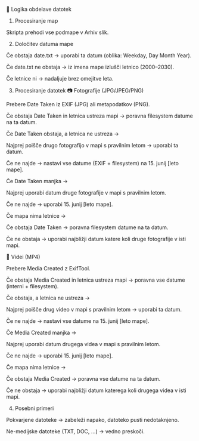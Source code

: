 📌 Logika obdelave datotek
1. Procesiranje map

Skripta prehodi vse podmape v Arhiv slik.

2. Določitev datuma mape

Če obstaja date.txt → uporabi ta datum (oblika: Weekday, Day Month Year).

Če date.txt ne obstaja → iz imena mape izlušči letnico (2000–2030).

Če letnice ni → nadaljuje brez omejitve leta.

3. Procesiranje datotek
📷 Fotografije (JPG/JPEG/PNG)

Prebere Date Taken iz EXIF (JPG) ali metapodatkov (PNG).

Če obstaja Date Taken in letnica ustreza mapi → poravna filesystem datume na ta datum.

Če Date Taken obstaja, a letnica ne ustreza →

Najprej poišče drugo fotografijo v mapi s pravilnim letom → uporabi ta datum.

Če ne najde → nastavi vse datume (EXIF + filesystem) na 15. junij [leto mape].

Če Date Taken manjka →

Najprej uporabi datum druge fotografije v mapi s pravilnim letom.

Če ne najde → uporabi 15. junij [leto mape].

Če mapa nima letnice →

Če obstaja Date Taken → poravna filesystem datume na ta datum.

Če ne obstaja → uporabi najbližji datum katere koli druge fotografije v isti mapi.

🎥 Videi (MP4)

Prebere Media Created z ExifTool.

Če obstaja Media Created in letnica ustreza mapi → poravna vse datume (interni + filesystem).

Če obstaja, a letnica ne ustreza →

Najprej poišče drug video v mapi s pravilnim letom → uporabi ta datum.

Če ne najde → nastavi vse datume na 15. junij [leto mape].

Če Media Created manjka →

Najprej uporabi datum drugega videa v mapi s pravilnim letom.

Če ne najde → uporabi 15. junij [leto mape].

Če mapa nima letnice →

Če obstaja Media Created → poravna vse datume na ta datum.

Če ne obstaja → uporabi najbližji datum katerega koli drugega videa v isti mapi.

4. Posebni primeri

Pokvarjene datoteke → zabeleži napako, datoteko pusti nedotaknjeno.

Ne-medijske datoteke (TXT, DOC, …) → vedno preskoči.